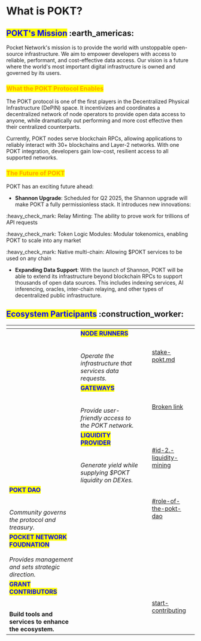 # What is POKT?

## <mark style="color:blue;">POKT's Mission</mark> :earth\_americas:

Pocket Network's mission is to provide the world with unstoppable open-source infrastructure. We aim to empower developers with access to reliable, performant, and cost-effective data access. Our vision is a future where the world's most important digital infrastructure is owned and governed by its users.

### <mark style="color:orange;">What the POKT Protocol Enables</mark>

The POKT protocol is one of the first players in the Decentralized Physical Infrastructure (DePIN) space. It incentivizes and coordinates a decentralized network of node operators to provide open data access to anyone, while dramatically out performing and more cost effective then their centralized counterparts.

Currently, POKT nodes serve blockchain RPCs, allowing applications to reliably interact with 30+ blockchains and Layer-2 networks. With one POKT integration, developers gain low-cost, resilient access to all supported networks.

### <mark style="color:orange;">The Future of POKT</mark>

POKT has an exciting future ahead:

* **Shannon Upgrade**: Scheduled for Q2 2025, the Shannon upgrade will make POKT a fully permissionless stack. It introduces new innovations:

:heavy\_check\_mark: Relay Minting: The ability to prove work for trillions of API requests

:heavy\_check\_mark: Token Logic Modules: Modular tokenomics, enabling POKT to scale into any market

:heavy\_check\_mark: Native multi-chain: Allowing $POKT services to be used on any chain

* **Expanding Data Support**: With the launch of Shannon, POKT will be able to extend its infrastructure beyond blockchain RPCs to support thousands of open data sources. This includes indexing services, AI inferencing, oracles, inter-chain relaying, and other types of decentralized public infrastructure.

## <mark style="color:blue;">Ecosystem Participants</mark> :construction\_worker:

<table data-view="cards"><thead><tr><th></th><th></th><th></th><th data-hidden data-card-target data-type="content-ref"></th></tr></thead><tbody><tr><td></td><td><mark style="color:blue;"><strong>NODE RUNNERS</strong></mark><br><br><br><em>Operate the infrastructure that services data requests.</em></td><td></td><td><a href="welcome/usdpokt-token/pokt-rewards/stake-pokt.md">stake-pokt.md</a></td></tr><tr><td></td><td><mark style="color:blue;"><strong>GATEWAYS</strong></mark><br><br><br><em>Provide user-friendly access to the POKT network.</em></td><td></td><td><a href="broken-reference">Broken link</a></td></tr><tr><td></td><td><mark style="color:blue;"><strong>LIQUIDITY PROVIDER</strong></mark><br><br><br><em>Generate yield while supplying $POKT liquidity on DEXes.</em></td><td></td><td><a href="welcome/usdpokt-token/pokt-rewards/#id-2.-liquidity-mining">#id-2.-liquidity-mining</a></td></tr><tr><td><mark style="color:blue;"><strong>POKT DAO</strong></mark><br><br><br><em>Community governs the protocol and treasury.</em></td><td></td><td></td><td><a href="community/dao-os.md#role-of-the-pokt-dao">#role-of-the-pokt-dao</a></td></tr><tr><td><mark style="color:blue;"><strong>POCKET NETWORK FOUDNATION</strong></mark><br><br><em>Provides management and sets strategic direction.</em></td><td></td><td></td><td></td></tr><tr><td><mark style="color:blue;"><strong>GRANT CONTRIBUTORS</strong></mark><br><br><br><strong>Build tools and services to enhance the ecosystem.</strong></td><td></td><td></td><td><a href="community/start-contributing/">start-contributing</a></td></tr></tbody></table>
